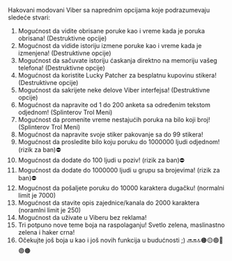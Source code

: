 Hakovani modovani Viber sa naprednim opcijama koje podrazumevaju sledeće stvari:
1. Mogućnost da vidite obrisane poruke kao i vreme kada je poruka obrisana! (Destruktivne opcije)
2. Mogućnost da vidide istoriju izmene poruke kao i vreme kada je izmenjena! (Destruktivne opcije)
3. Mogućnost da sačuvate istoriju ćaskanja direktno na memoriju vašeg telefona! (Destruktivne opcije)
4. Mogućnost da koristite Lucky Patcher za besplatnu kupovinu stikera! (Destruktivne opcije)
5. Mogućnost da sakrijete neke delove Viber interfejsa! (Destruktivne opcije)
6. Mogućnost da napravite od 1 do 200 anketa sa određenim tekstom odjednom! (Splinterov Trol Meni)
7. Mogućnost da promenite vreme nestajućih poruka na bilo koji broj! (Splinterov Trol Meni)
8. Mogućnost da napravite svoje stiker pakovanje sa do 99 stikera!
9. Mogućnost da prosledite bilo koju poruku do 1000000 ljudi odjednom! (rizik za ban)⛔️
10. Mogućnost da dodate do 100 ljudi u poziv! (rizik za ban)⛔️
11. Mogućnost da dodate do 1000000 ljudi u grupu sa brojevima! (rizik za ban)⛔️
12. Mogućnost da pošaljete poruku do 10000 karaktera dugačku! (normalni limit je 7000)
13. Mogućnost da stavite opis zajednice/kanala do 2000 karaktera (noramlni limit je 250)
14. Mogućnost da uživate u Viberu bez reklama!
15. Tri potpuno nove teme boja na raspolaganju! Svetlo zelena, maslinastno zelena i haker crna!
16. Očekujte još boja u kao i još novih funkcija u budućnosti ;) 🔜🔛🔝🟠🟡🟢🔵🟣🟤
